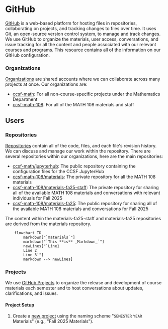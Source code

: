 # GitHub

[GitHub](https://github.com/) is a web-based platform for hosting files in repositories, collaborating on projects, and tracking changes to files over time. It uses Git, an open-source version control system, to manage and track changes. We use GitHub to organize the materials, user access, conversations, and issue tracking for all the content and people associated with our relevant courses and programs. This resource contains all of the information on our GitHub configuration.

### Organizations

[Organizations](https://docs.github.com/en/organizations/collaborating-with-groups-in-organizations/about-organizations) are shared accounts where we can collaborate across many projects at once. Our organizations are:

- [ccsf-math](https://github.com/orgs/ccsf-math-108): For all non-course-specific projects under the Mathematics Department
- [ccsf-math-108](https://github.com/orgs/ccsf-math-108): For all of the MATH 108 materials and staff

## Users



### Repositories

[Repositories](https://docs.github.com/en/repositories/creating-and-managing-repositories/about-repositories) contain all of the code, files, and each file's revision history. We can discuss and manage our work within the repository. There are several repositories within our organizations, here are the main repositories:

- [ccsf-math/jupyterhub](https://github.com/ccsf-math/jupyterhub/): The public repository containing the configuration files for the CCSF JupyterHub
- [ccsf-math-108/materials](https://github.com/ccsf-math-108/materials): The private repository for all the MATH 108 materials
- [ccsf-math-108/materials-fa25-staff](https://github.com/ccsf-math-108/materials-fa25-staff): The private repository for sharing all of the available MATH 108 materials and conversations with relevant individuals for Fall 2025
- [ccsf-math-108/materials-fa25](https://github.com/ccsf-math-108/materials-fa25): The public repository for sharing all of the available MATH 108 materials and conversations for Fall 2025

The content within the materials-fa25-staff and materials-fa25 repositories are derived from the materials repository.

```mermaid
    flowchart TD
        markdown["`materials`"]
        markdown["`This **is** _Markdown_`"]
        newLines["`Line1
        Line 2
        Line 3`"]
        markdown --> newLines]
```

### Projects

We use [GitHub Projects](https://docs.github.com/en/issues/planning-and-tracking-with-projects) to organize the release and development of course materials each semester and to host conversations about updates, clarifications, and issues.

#### Project Setup
1. Create a [new project](https://github.com/orgs/ccsf-math-108/projects) using the naming scheme "`SEMESTER` `YEAR` Materials" (e.g., "Fall 2025 Materials").

